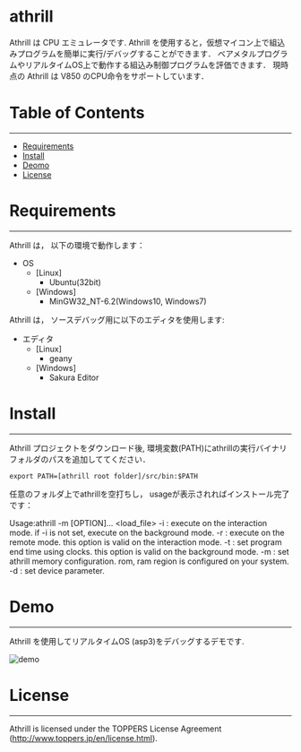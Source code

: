 athrill
=======

Athrill は CPU エミュレータです. 
Athrill を使用すると，仮想マイコン上で組込みプログラムを簡単に実行/デバッグすることができます．
ベアメタルプログラムやリアルタイムOS上で動作する組込み制御プログラムを評価できます．
現時点の Athrill は V850 のCPU命令をサポートしています．

# Table of Contents
-----------------
  * [Requirements](#requirements)
  * [Install](#install)
  * [Deomo](#demo)
  * [License](#license)

# Requirements
------------
Athrill は， 以下の環境で動作します：

  * OS
    * [Linux]
      * Ubuntu(32bit)
    * [Windows]
      * MinGW32_NT-6.2(Windows10, Windows7)

Athrill は， ソースデバッグ用に以下のエディタを使用します:

  * エディタ
    * [Linux]
      * geany
    * [Windows]
      * Sakura Editor

# Install
-----
Athrill プロジェクトをダウンロード後,  環境変数(PATH)にathrillの実行バイナリフォルダのパスを追加しててください．

```
export PATH=[athrill root folder]/src/bin:$PATH 
```
任意のフォルダ上でathrillを空打ちし， usageが表示されればインストール完了です：

  Usage:athrill -m <memory config file> [OPTION]... <load_file>
    -i                             : execute on the interaction mode. if -i is not set, execute on the background mode.
    -r                             : execute on the remote mode. this option is valid on the interaction mode.
    -t<timeout>                    : set program end time using <timeout> clocks. this option is valid on the background mode.
    -m<memory config file>         : set athrill memory configuration. rom, ram region is configured on your system.
    -d<device config file>         : set device parameter.

# Demo
---
Athrill を使用してリアルタイムOS (asp3)をデバッグするデモです.
 
![demo](https://github.com/tmori/athrill/blob/media/demo.gif)

# License
-------
Athrill is licensed under the TOPPERS License Agreement (http://www.toppers.jp/en/license.html).
